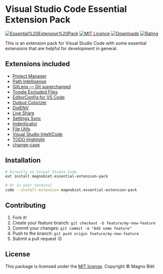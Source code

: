 # Visual Studio Code Essential Extension Pack

[![Essential%20Extension%20Pack](https://img.shields.io/vscode-marketplace/v/magnobiet.essential-extension-pack.svg)](https://marketplace.visualstudio.com/items?itemName=magnobiet.essential-extension-pack.svg?label=Essential%20Extension%20Pack)
[![MIT Licence](https://img.shields.io/badge/licence-MIT-blue.svg)](https://magno.mit-license.org/)
[![Downloads](https://img.shields.io/vscode-marketplace/d/magnobiet.essential-extension-pack.svg)](https://marketplace.visualstudio.com/items?itemName=magnobiet.essential-extension-pack.svg?label=Essential%20Extension%20Pack)
[![Rating](https://img.shields.io/vscode-marketplace/r/magnobiet.essential-extension-pack.svg)](https://marketplace.visualstudio.com/items?itemName=magnobiet.essential-extension-pack.svg?label=Essential%20Extension%20Pack)

This is an extension pack for Visual Studio Code with some essential extensions that are helpful for development in general.

## Extensions included

- [Project Manager](https://marketplace.visualstudio.com/items?itemName=alefragnani.project-manager)
- [Path Intellisense](https://marketplace.visualstudio.com/items?itemName=christian-kohler.path-intellisense)
- [GitLens — Git supercharged](https://marketplace.visualstudio.com/items?itemName=eamodio.gitlens)
- [Toggle Excluded Files](https://marketplace.visualstudio.com/items?itemName=eamodio.toggle-excluded-files)
- [EditorConfig for VS Code](https://marketplace.visualstudio.com/items?itemName=EditorConfig.EditorConfig)
- [Output Colorizer](https://marketplace.visualstudio.com/items?itemName=IBM.output-colorizer)
- [DotENV](https://marketplace.visualstudio.com/items?itemName=mikestead.dotenv)
- [Live Share](https://marketplace.visualstudio.com/items?itemName=ms-vsliveshare.vsliveshare)
- [Settings Sync](https://marketplace.visualstudio.com/items?itemName=Shan.code-settings-sync)
- [Indenticator](https://marketplace.visualstudio.com/items?itemName=SirTori.indenticator)
- [File Utils](https://marketplace.visualstudio.com/items?itemName=sleistner.vscode-fileutils)
- [Visual Studio IntelliCode](https://marketplace.visualstudio.com/items?itemName=VisualStudioExptTeam.vscodeintellicode)
- [TODO Highlight](https://marketplace.visualstudio.com/items?itemName=wayou.vscode-todo-highlight)
- [change-case](https://marketplace.visualstudio.com/items?itemName=wmaurer.change-case)

## Installation

```bash
# Directly on Visual Studio Code
ext install magnobiet.essential-extension-pack

# Or in your terminal
code --install-extension magnobiet.essential-extension-pack
```

## Contributing

1. Fork it!
2. Create your feature branch: `git checkout -b feature/my-new-feature`
3. Commit your changes: `git commit -m "Add some feature"`
4. Push to the branch: `git push origin feature/my-new-feature`
5. Submit a pull request :D

## License

This package is licensed under the [MIT license](https://magno.mit-license.org/2019). Copyright © Magno Biét
